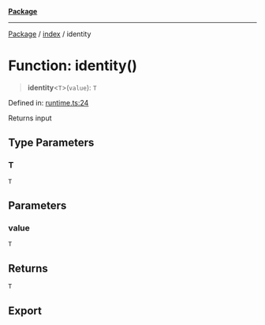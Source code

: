 [**Package**](../../README.md)

***

[Package](../../modules.md) / [index](../README.md) / identity

# Function: identity()

> **identity**\<`T`\>(`value`): `T`

Defined in: [runtime.ts:24](https://github.com/AlexXanderGrib/monads-io/blob/d65e47796764202dffd7314b61c2ea9cedbb26e8/src/runtime.ts#L24)

Returns input

## Type Parameters

### T

`T`

## Parameters

### value

`T`

## Returns

`T`

## Export

